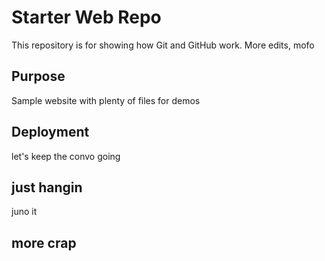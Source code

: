# Starter Web Repo

This repository is for showing how Git and GitHub work. More edits, mofo

## Purpose

Sample website with plenty of files for demos

## Deployment

let's keep the convo going

## just hangin

juno it

## more crap
